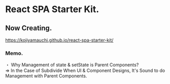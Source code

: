# React SPA Starter Kit.

## Now Creating.

<https://kojiyamauchi.github.io/react-spa-starter-kit/>  

### Memo.
・ Why Management of state & setState is Parent Components?  
=> In the Case of Subdivide When UI & Component Designs, It's Sound to do Management with Parent Components.
